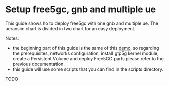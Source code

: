 # Setup free5gc, gnb and multiple ue

This guide shows ho to deploy free5gc with one gnb and multiple ue. The ueransim chart is divided in two chart for an easy deployment.

Notes: 
* the beginning part of this guide is the same of this [demo](Setup-free5gc-and-test-with-UERANSIM.md), so regarding the  prerequisites, networks configuration, install gtp5g kernel module, create a Persistent Volume and deploy Free5GC parts please refer to the previous documentation.
* this guide will use some scripts that you can find in the scripts directory.


TODO


